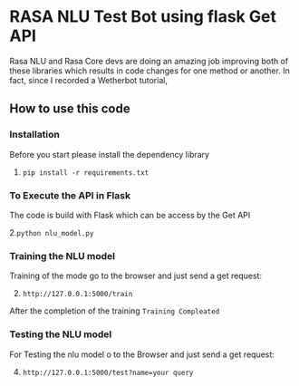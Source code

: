 # RASA NLU Test Bot using flask Get API 
Rasa NLU and Rasa Core devs are doing an amazing job improving both of these libraries which results in code changes for one method or another. In fact, since I recorded a Wetherbot tutorial,


## How to use this code

### Installation

Before you start please install the dependency library

1. ```pip install -r requirements.txt```

### To Execute the API in Flask

The code is build with Flask which can be access by the Get API

2.``` python nlu_model.py ```

### Training the NLU model

Training of the mode go to the browser and just send a get request:

2. ``` http://127.0.0.1:5000/train ```

After the completion of the training 
`Training Compleated`


### Testing the NLU model

For Testing the nlu model o to the Browser and just send a get request:

4. ```http://127.0.0.1:5000/test?name=your query```









